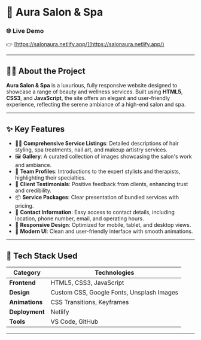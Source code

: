 # 💆 Aura Salon & Spa

### 🌐 Live Demo  
👉 [https://salonaura.netlify.app/](https://salonaura.netlify.app/)

---

## 🧑‍💻 About the Project

**Aura Salon & Spa** is a luxurious, fully responsive website designed to showcase a range of beauty and wellness services. Built using **HTML5**, **CSS3**, and **JavaScript**, the site offers an elegant and user-friendly experience, reflecting the serene ambiance of a high-end salon and spa.

---

## ✨ Key Features

- 🧖‍♀️ **Comprehensive Service Listings**: Detailed descriptions of hair styling, spa treatments, nail art, and makeup artistry services.
- 🖼️ **Gallery**: A curated collection of images showcasing the salon's work and ambiance.
- 👥 **Team Profiles**: Introductions to the expert stylists and therapists, highlighting their specialties.
- 💬 **Client Testimonials**: Positive feedback from clients, enhancing trust and credibility.
- 📦 **Service Packages**: Clear presentation of bundled services with pricing.
- 📅 **Contact Information**: Easy access to contact details, including location, phone number, email, and operating hours.
- 📱 **Responsive Design**: Optimized for mobile, tablet, and desktop views.
- 🎨 **Modern UI**: Clean and user-friendly interface with smooth animations.

---

## 🧰 Tech Stack Used

| Category       | Technologies                        |
|----------------|-------------------------------------|
| **Frontend**   | HTML5, CSS3, JavaScript |
| **Design**     | Custom CSS, Google Fonts, Unsplash Images |
| **Animations** | CSS Transitions, Keyframes          |
| **Deployment** | Netlify                             |
| **Tools**      | VS Code, GitHub                |

---



